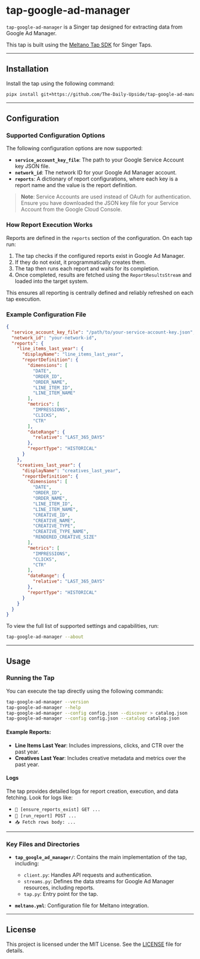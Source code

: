# tap-google-ad-manager

`tap-google-ad-manager` is a Singer tap designed for extracting data from Google Ad Manager.

This tap is built using the [Meltano Tap SDK](https://sdk.meltano.com) for Singer Taps.

---

## Installation

Install the tap using the following command:

```bash
pipx install git+https://github.com/The-Daily-Upside/tap-google-ad-manager.git
```

---

## Configuration

### Supported Configuration Options

The following configuration options are now supported:

* **`service_account_key_file`**: The path to your Google Service Account key JSON file.
* **`network_id`**: The network ID for your Google Ad Manager account.
* **`reports`**: A dictionary of report configurations, where each key is a report name and the value is the report definition.

> **Note**: Service Accounts are used instead of OAuth for authentication. Ensure you have downloaded the JSON key file for your Service Account from the Google Cloud Console.

### How Report Execution Works

Reports are defined in the `reports` section of the configuration. On each tap run:

1. The tap checks if the configured reports exist in Google Ad Manager.
2. If they do not exist, it programmatically creates them.
3. The tap then runs each report and waits for its completion.
4. Once completed, results are fetched using the `ReportResultsStream` and loaded into the target system.

This ensures all reporting is centrally defined and reliably refreshed on each tap execution.

### Example Configuration File

```json
{
  "service_account_key_file": "/path/to/your-service-account-key.json",
  "network_id": "your-network-id",
  "reports": {
    "line_items_last_year": {
      "displayName": "line_items_last_year",
      "reportDefinition": {
        "dimensions": [
          "DATE",
          "ORDER_ID",
          "ORDER_NAME",
          "LINE_ITEM_ID",
          "LINE_ITEM_NAME"
        ],
        "metrics": [
          "IMPRESSIONS",
          "CLICKS",
          "CTR"
        ],
        "dateRange": {
          "relative": "LAST_365_DAYS"
        },
        "reportType": "HISTORICAL"
      }
    },
    "creatives_last_year": {
      "displayName": "creatives_last_year",
      "reportDefinition": {
        "dimensions": [
          "DATE",
          "ORDER_ID",
          "ORDER_NAME",
          "LINE_ITEM_ID",
          "LINE_ITEM_NAME",
          "CREATIVE_ID",
          "CREATIVE_NAME",
          "CREATIVE_TYPE",
          "CREATIVE_TYPE_NAME",
          "RENDERED_CREATIVE_SIZE"
        ],
        "metrics": [
          "IMPRESSIONS",
          "CLICKS",
          "CTR"
        ],
        "dateRange": {
          "relative": "LAST_365_DAYS"
        },
        "reportType": "HISTORICAL"
      }
    }
  }
}
```

To view the full list of supported settings and capabilities, run:

```bash
tap-google-ad-manager --about
```

---

## Usage

### Running the Tap

You can execute the tap directly using the following commands:

```bash
tap-google-ad-manager --version
tap-google-ad-manager --help
tap-google-ad-manager --config config.json --discover > catalog.json
tap-google-ad-manager --config config.json --catalog catalog.json
```

#### Example Reports:

* **Line Items Last Year**: Includes impressions, clicks, and CTR over the past year.
* **Creatives Last Year**: Includes creative metadata and metrics over the past year.

#### Logs

The tap provides detailed logs for report creation, execution, and data fetching. Look for logs like:

* `📡 [ensure_reports_exist] GET ...`
* `🏃 [run_report] POST ...`
* `📥 Fetch rows body: ...`

---

### Key Files and Directories

* **`tap_google_ad_manager/`**: Contains the main implementation of the tap, including:

  * `client.py`: Handles API requests and authentication.
  * `streams.py`: Defines the data streams for Google Ad Manager resources, including reports.
  * `tap.py`: Entry point for the tap.
* **`meltano.yml`**: Configuration file for Meltano integration.

---

## License

This project is licensed under the MIT License. See the [LICENSE](LICENSE) file for details.
